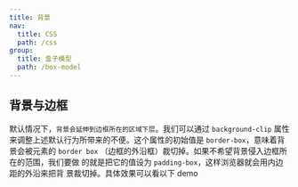 ```yaml
---
title: 背景
nav:
  title: CSS
  path: /css
group:
  title: 盒子模型
  path: /box-model
---
```


## 背景与边框

默认情况下，`背景会延伸到边框所在的区域下层`。我们可以通过 `background-clip` 属性来调整上述默认行为所带来的不便。这个属性的初始值是 `border-box`，意味着背景会被元素的 `border box`
（边框的外沿框）裁切掉。如果不希望背景侵入边框所在的范围，我们要做
的就是把它的值设为 `padding-box`，这样浏览器就会用内边距的外沿来把背
景裁切掉。具体效果可以看以下 demo

<code src="./demo/Demo1.tsx" inline />
